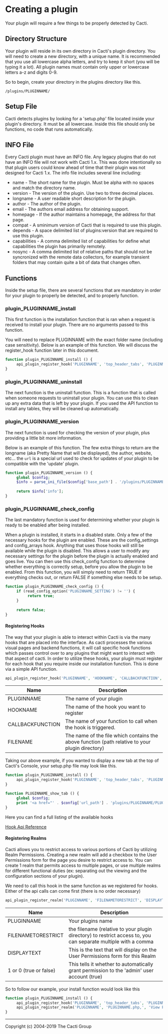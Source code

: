 # Creating a plugin

Your plugin will require a few things to be properly detected by Cacti.

## Directory Structure

Your plugin will reside in its own directory in Cacti's plugin directory.  You
will need to create a new directory, with a unique name.  It is recommended
that you use all lowercase alpha letters, and try to keep it short (you will be
typing it a lot). All plugin names must contain only upper or lowercase letters
a-z and digits 0-9.

So to begin, create your directory in the plugins directory like this.

```console
/plugins/PLUGINNAME/
```

## Setup File

Cacti detects plugins by looking for a 'setup.php' file located inside your
plugin's directory.  It must be all lowercase.  Inside this file should only be
functions, no code that runs automatically.

## INFO File

Every Cacti plugin must have an INFO file.  Any legacy plugins that do not
have an INFO file will not work with Cacti 1.x.  This was done intentionally
so that plugin users could know ahead of time that their plugin was not
designed for Cacti 1.x.  The info file includes several line including:

* name - The short name for the plugin.  Must be alpha with no spaces and
match the directory name.
* version - The version of the plugin.  Use two to three decimal places.
* longname - A user readable short description for the plugin.
* author - The author of the plugin.
* email - The authors email address for obtaining support.
* homepage - If the author maintains a homepage, the address for that page.
* compat - A sminimum version of Cacti that is required to use this plugin.
* depends - A space delimited list of plugins:version that are required
to use this plugin.
* capabilities - A comma delimited list of capabilities for define what 
capabilities the plugin has primarily remotely.
* nosync - A comma delimited list of relative paths that should not be
syncronized with the remote data collectors, for example transient folders
that may contain quite a bit of data that changes often.

## Functions

Inside the setup file, there are several functions that are mandatory in order
for your plugin to properly be detected, and to properly function.

### plugin_PLUGINNAME_install

This first function is the installation function that is ran when a request is
received to install your plugin.  There are no arguments passed to this
function.

You will need to replace PLUGINNAME with the exact folder name (including case
sensitivity).  Below is an example of this function.  We will discuss the
register_hook function later in this document.

```php
function plugin_PLUGINNAME_install () {
     api_plugin_register_hook('PLUGINNAME', 'top_header_tabs', 'PLUGINNAME_show_tab', 'setup.php');
}
```

### plugin_PLUGINNAME_uninstall

The next function is the uninstall function.  This is a function that is called
when someone requests to uninstall your plugin.  You can use this to clean up
any extra data that is left by your plugin.  If you used the API function to
install any tables, they will be cleaned up automatically.

### plugin_PLUGINNAME_version

The next function is used for checking the version of your plugin, plus
providing a little bit more information.

Below is an example of this function.  The few extra things to return are the
longname (aka Pretty Name that will be displayed), the author, website, etc...
the `url` is a special url used to check for updates of your plugin to be
compatible with the 'update' plugin.

```php
function plugin_PLUGINNAME_version () {
     global $config;
     $info = parse_ini_file($config['base_path'] . '/plugins/PLUGINNAME/INFO', true);
     
     return $info['info'];
}
```

### plugin_PLUGINNAME_check_config

The last mandatory function is used for determining whether your plugin is
ready to be enabled after being installed.

When a plugin is installed, it starts in a disabled state.  Only a few of the
necessary hooks for the plugin are enabled.  These are the config_settings and
config_arrays hook.  Anything that uses those hooks will still be available
while the plugin is disabled.  This allows a user to modify any necessary
settings for the plugin before the plugin is actually enabled and goes live.
You can then use this check_config function to determine whether everything is
correctly setup, before you allow the plugin to be enabled.  From this
function, you will simply need to return TRUE if everything checks out, or
return FALSE if something else needs to be setup.

```php
function plugin_PLUGINNAME_check_config () {
     if (read_config_option('PLUGINNAME_SETTING') != '') {
          return true;
     }
     
     return false;
}
```

#### Registering Hooks

The way that your plugin is able to interact within Cacti is via the many hooks
that are placed into the interface.  As cacti processes the various visual
pages and backend functions, it will call specific hook functions which passes
control over to any plugins that might want to interact with that aspect of
cacti.  In order to utilize these hooks, your plugin must register for each
hook that you require inside our installation function.  This is done via a
simple API function.

```php
api_plugin_register_hook('PLUGINNAME', 'HOOKNAME', 'CALLBACKFUNCTION', 'FILENAME');
```

Name | Description
--- | ---
PLUGINNAME | The name of your plugin
HOOKNAME | The name of the hook you want to register
CALLBACKFUNCTION | The name of your function to call when the hook is triggered.
FILENAME | The name of the file which contains the above function (path relative to your plugin directory)

Taking our above example, if you wanted to display a new tab at the top of
Cacti's Console, your setup.php file may look like this.

```php
function plugin_PLUGINNAME_install () {
     api_plugin_register_hook('PLUGINNAME', 'top_header_tabs', 'PLUGINNAME_show_tab', 'setup.php');
}

function PLUGINNAME_show_tab () {
     global $config;
     print '<a href="' . $config['url_path'] . 'plugins/PLUGINNAME/PLUGINNAME.php"><img src="' . $config['url_path'] . 'plugins/PLUGINNAME/images/tab.gif" align="absmiddle" border="0"></a>';
}
```

Here you can find a full listing of the available hooks

[Hook Api Reference](Plugin-Hook-API-Ref.md)

#### Registering Realms

Cacti allows you to restrict access to various portions of Cacti by utilizing
Realm Permissions.  Creating a new realm will add a checkbox to the User
Permissions form for the page you desire to restrict access to.  You can create
1 realm that permits access to multiple pages, or use multiple realms for
different functional duties (ex: separating out the viewing and the
configuration sections of your plugin).

We need to call this hook in the same function as we registered for hooks.
Either of the api calls can come first (there is no order necessary)

```php
api_plugin_register_realm('PLUGINNAME', 'FILENAMETORESTRICT', 'DISPLAYTEXT', 1);
```

Name | Description
--- | ---
PLUGINNAME | Your plugins name
FILENAMETORESTRICT | the filename (relative to your plugin directory) to restrict access to, you can separate multiple with a comma
DISPLAYTEXT | This is the text that will display on the User Permissions form for this Realm
1 or 0 (true or false) | This tells it whether to automatically grant permission to the 'admin' user account (true)

So to follow our example, your install function would look like this

```php
function plugin_PLUGINNAME_install () {
     api_plugin_register_hook('PLUGINNAME', 'top_header_tabs', 'PLUGINNAME_show_tab', 'setup.php');
     api_plugin_register_realm('PLUGINNAME', 'PLUGINNAME.php,', 'View PLUGINNAME', 1);
}
```

---
Copyright (c) 2004-2019 The Cacti Group

